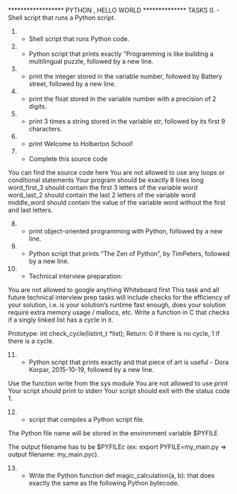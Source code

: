 ****************** PYTHON , HELLO WORLD **************
TASKS
0. -  Shell script that runs a Python script.

1. - Shell script that runs Python code.

2. - Python script that prints exactly "Programming is like building a multilingual puzzle, followed by a new line.

3. -  print the integer stored in the variable number, followed by Battery street, followed by a new line.

4. - print the float stored in the variable number with a precision of 2 digits.

5. - print 3 times a string stored in the variable str, followed by its first 9 characters.

6. - print Welcome to Holberton School!

7. - Complete this source code

You can find the source code here
You are not allowed to use any loops or conditional statements
Your program should be exactly 8 lines long
word_first_3 should contain the first 3 letters of the variable word
word_last_2 should contain the last 2 letters of the variable word
middle_word should contain the value of the variable word without the first and last letters.

8. - print object-oriented programming with Python, followed by a new line.

9. - Python script that prints “The Zen of Python”, by TimPeters, followed by a new line.

10. - Technical interview preparation:

You are not allowed to google anything
Whiteboard first
This task and all future technical interview prep tasks will include checks for the efficiency of your solution, i.e. is your solution’s runtime fast enough, does your solution require extra memory usage / mallocs, etc.
Write a function in C that checks if a singly linked list has a cycle in it.

Prototype: int check_cycle(listint_t *list);
Return: 0 if there is no cycle, 1 if there is a cycle.

11. - Python script that prints exactly and that piece of art is useful - Dora Korpar, 2015-10-19, followed by a new line.

Use the function write from the sys module
You are not allowed to use print
Your script should print to stderr
Your script should exit with the status code 1.

12. - script that compiles a Python script file.

The Python file name will be stored in the environment variable $PYFILE

The output filename has to be $PYFILEc (ex: export PYFILE=my_main.py => output filename: my_main.pyc).

13. - Write the Python function def magic_calculation(a, b): that does exactly the same as the following Python bytecode. 
